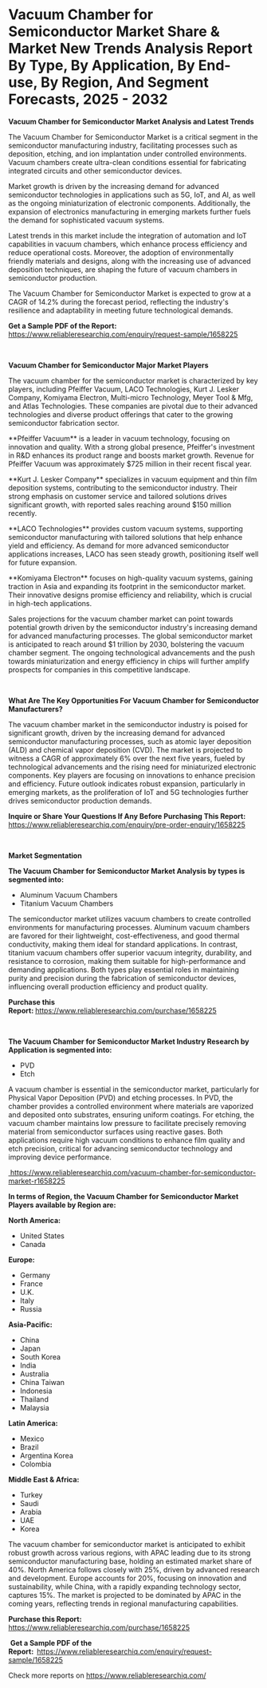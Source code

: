 <p><h1>Vacuum Chamber for Semiconductor Market Share & Market New Trends Analysis Report By Type, By Application, By End-use, By Region, And Segment Forecasts, 2025 - 2032</h1></p><p><strong>Vacuum Chamber for Semiconductor Market Analysis and Latest Trends</strong></p>
<p><p>The Vacuum Chamber for Semiconductor Market is a critical segment in the semiconductor manufacturing industry, facilitating processes such as deposition, etching, and ion implantation under controlled environments. Vacuum chambers create ultra-clean conditions essential for fabricating integrated circuits and other semiconductor devices.</p><p>Market growth is driven by the increasing demand for advanced semiconductor technologies in applications such as 5G, IoT, and AI, as well as the ongoing miniaturization of electronic components. Additionally, the expansion of electronics manufacturing in emerging markets further fuels the demand for sophisticated vacuum systems.</p><p>Latest trends in this market include the integration of automation and IoT capabilities in vacuum chambers, which enhance process efficiency and reduce operational costs. Moreover, the adoption of environmentally friendly materials and designs, along with the increasing use of advanced deposition techniques, are shaping the future of vacuum chambers in semiconductor production.</p><p>The Vacuum Chamber for Semiconductor Market is expected to grow at a CAGR of 14.2% during the forecast period, reflecting the industry's resilience and adaptability in meeting future technological demands.</p></p>
<p><strong>Get a Sample PDF of the Report:&nbsp;</strong> <a href="https://www.reliableresearchiq.com/enquiry/request-sample/1658225?utm_campaign=2269&utm_medium=2&utm_source=Github&utm_content=ia&utm_term=23032025&utm_id=vacuum-chamber-for-semiconductor">https://www.reliableresearchiq.com/enquiry/request-sample/1658225</a></p>
<p>&nbsp;</p>
<p><strong>Vacuum Chamber for Semiconductor Major Market Players</strong></p>
<p><p>The vacuum chamber for the semiconductor market is characterized by key players, including Pfeiffer Vacuum, LACO Technologies, Kurt J. Lesker Company, Komiyama Electron, Multi-micro Technology, Meyer Tool & Mfg, and Atlas Technologies. These companies are pivotal due to their advanced technologies and diverse product offerings that cater to the growing semiconductor fabrication sector.</p><p>**Pfeiffer Vacuum** is a leader in vacuum technology, focusing on innovation and quality. With a strong global presence, Pfeiffer's investment in R&D enhances its product range and boosts market growth. Revenue for Pfeiffer Vacuum was approximately $725 million in their recent fiscal year.</p><p>**Kurt J. Lesker Company** specializes in vacuum equipment and thin film deposition systems, contributing to the semiconductor industry. Their strong emphasis on customer service and tailored solutions drives significant growth, with reported sales reaching around $150 million recently.</p><p>**LACO Technologies** provides custom vacuum systems, supporting semiconductor manufacturing with tailored solutions that help enhance yield and efficiency. As demand for more advanced semiconductor applications increases, LACO has seen steady growth, positioning itself well for future expansion.</p><p>**Komiyama Electron** focuses on high-quality vacuum systems, gaining traction in Asia and expanding its footprint in the semiconductor market. Their innovative designs promise efficiency and reliability, which is crucial in high-tech applications.</p><p>Sales projections for the vacuum chamber market can point towards potential growth driven by the semiconductor industry's increasing demand for advanced manufacturing processes. The global semiconductor market is anticipated to reach around $1 trillion by 2030, bolstering the vacuum chamber segment. The ongoing technological advancements and the push towards miniaturization and energy efficiency in chips will further amplify prospects for companies in this competitive landscape.</p></p>
<p>&nbsp;</p>
<p><strong>What Are The Key Opportunities For Vacuum Chamber for Semiconductor Manufacturers?</strong></p>
<p><p>The vacuum chamber market in the semiconductor industry is poised for significant growth, driven by the increasing demand for advanced semiconductor manufacturing processes, such as atomic layer deposition (ALD) and chemical vapor deposition (CVD). The market is projected to witness a CAGR of approximately 6% over the next five years, fueled by technological advancements and the rising need for miniaturized electronic components. Key players are focusing on innovations to enhance precision and efficiency. Future outlook indicates robust expansion, particularly in emerging markets, as the proliferation of IoT and 5G technologies further drives semiconductor production demands.</p></p>
<p><strong>Inquire or Share Your Questions If Any Before Purchasing This Report:</strong> <a href="https://www.reliableresearchiq.com/enquiry/pre-order-enquiry/1658225?utm_campaign=2269&utm_medium=2&utm_source=Github&utm_content=ia&utm_term=23032025&utm_id=vacuum-chamber-for-semiconductor">https://www.reliableresearchiq.com/enquiry/pre-order-enquiry/1658225</a></p>
<p>&nbsp;</p>
<p><strong>Market Segmentation</strong></p>
<p><strong>The Vacuum Chamber for Semiconductor Market Analysis by types is segmented into:</strong></p>
<p><ul><li>Aluminum Vacuum Chambers</li><li>Titanium Vacuum Chambers</li></ul></p>
<p><p>The semiconductor market utilizes vacuum chambers to create controlled environments for manufacturing processes. Aluminum vacuum chambers are favored for their lightweight, cost-effectiveness, and good thermal conductivity, making them ideal for standard applications. In contrast, titanium vacuum chambers offer superior vacuum integrity, durability, and resistance to corrosion, making them suitable for high-performance and demanding applications. Both types play essential roles in maintaining purity and precision during the fabrication of semiconductor devices, influencing overall production efficiency and product quality.</p></p>
<p><strong>Purchase this Report:&nbsp;</strong><a href="https://www.reliableresearchiq.com/purchase/1658225?utm_campaign=2269&utm_medium=2&utm_source=Github&utm_content=ia&utm_term=23032025&utm_id=vacuum-chamber-for-semiconductor">https://www.reliableresearchiq.com/purchase/1658225</a></p>
<p>&nbsp;</p>
<p><strong>The Vacuum Chamber for Semiconductor Market Industry Research by Application is segmented into:</strong></p>
<p><ul><li>PVD</li><li>Etch</li></ul></p>
<p><p>A vacuum chamber is essential in the semiconductor market, particularly for Physical Vapor Deposition (PVD) and etching processes. In PVD, the chamber provides a controlled environment where materials are vaporized and deposited onto substrates, ensuring uniform coatings. For etching, the vacuum chamber maintains low pressure to facilitate precisely removing material from semiconductor surfaces using reactive gases. Both applications require high vacuum conditions to enhance film quality and etch precision, critical for advancing semiconductor technology and improving device performance.</p></p>
<p><a href="https://www.reliableresearchiq.com/vacuum-chamber-for-semiconductor-market-r1658225?utm_campaign=2269&utm_medium=2&utm_source=Github&utm_content=ia&utm_term=23032025&utm_id=vacuum-chamber-for-semiconductor">&nbsp;https://www.reliableresearchiq.com/vacuum-chamber-for-semiconductor-market-r1658225</a></p>
<p><strong>In terms of Region, the Vacuum Chamber for Semiconductor Market Players available by Region are:</strong></p>
<p>
    <p> <strong> North America: </strong>
        <ul>
            <li>United States</li>
            <li>Canada</li>
        </ul>
        </p> 
    <p> <strong> Europe: </strong>
        <ul>
            <li>Germany</li>
            <li>France</li>
            <li>U.K.</li>
            <li>Italy</li>
            <li>Russia</li>
        </ul>
        </p> 
    <p> <strong> Asia-Pacific: </strong>
        <ul>
            <li>China</li>
            <li>Japan</li>
            <li>South Korea</li>
            <li>India</li>
            <li>Australia</li>
            <li>China Taiwan</li>
            <li>Indonesia</li>
            <li>Thailand</li>
            <li>Malaysia</li>
        </ul>
        </p> 
    <p> <strong> Latin America: </strong>
        <ul>
            <li>Mexico</li>
            <li>Brazil</li>
            <li>Argentina Korea</li>
            <li>Colombia</li>
        </ul>
        </p> 
    <p> <strong> Middle East & Africa: </strong>
        <ul>
            <li>Turkey</li>
            <li>Saudi</li>
            <li>Arabia</li>
            <li>UAE</li>
            <li>Korea</li>
        </ul>
    </p>
    </p>
<p><p>The vacuum chamber for semiconductor market is anticipated to exhibit robust growth across various regions, with APAC leading due to its strong semiconductor manufacturing base, holding an estimated market share of 40%. North America follows closely with 25%, driven by advanced research and development. Europe accounts for 20%, focusing on innovation and sustainability, while China, with a rapidly expanding technology sector, captures 15%. The market is projected to be dominated by APAC in the coming years, reflecting trends in regional manufacturing capabilities.</p></p>
<p><strong>Purchase this Report: </strong><a href="https://www.reliableresearchiq.com/purchase/1658225?utm_campaign=2269&utm_medium=2&utm_source=Github&utm_content=ia&utm_term=23032025&utm_id=vacuum-chamber-for-semiconductor">https://www.reliableresearchiq.com/purchase/1658225</a></p>
<p>&nbsp;<strong>Get a Sample PDF of the Report:&nbsp;&nbsp;</strong><a href="https://www.reliableresearchiq.com/enquiry/request-sample/1658225?utm_campaign=2269&utm_medium=2&utm_source=Github&utm_content=ia&utm_term=23032025&utm_id=vacuum-chamber-for-semiconductor">https://www.reliableresearchiq.com/enquiry/request-sample/1658225</a></p>
<p><strong></strong></p>
<p>Check more reports on <a href="https://www.reliableresearchiq.com/?utm_campaign=2269&utm_medium=2&utm_source=Github&utm_content=ia&utm_term=23032025&utm_id=vacuum-chamber-for-semiconductor">https://www.reliableresearchiq.com/</a></p>